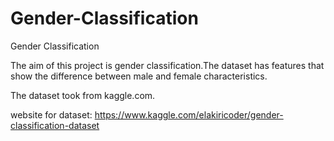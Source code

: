# Gender-Classification
Gender Classification

The aim of this project is gender classification.The dataset has features that show the difference between male and female characteristics.

The dataset took from kaggle.com. 

website for dataset: https://www.kaggle.com/elakiricoder/gender-classification-dataset 